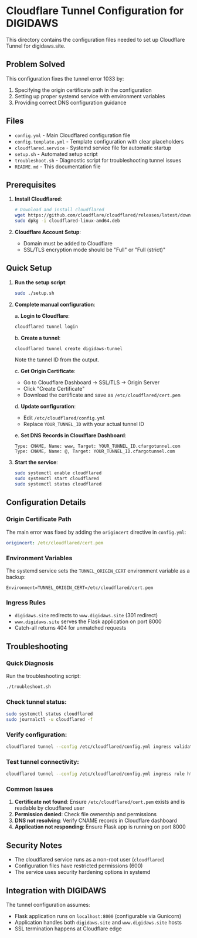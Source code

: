 # Cloudflare Tunnel Configuration for DIGIDAWS

This directory contains the configuration files needed to set up Cloudflare Tunnel for digidaws.site.

## Problem Solved

This configuration fixes the tunnel error 1033 by:
1. Specifying the origin certificate path in the configuration
2. Setting up proper systemd service with environment variables
3. Providing correct DNS configuration guidance

## Files

- `config.yml` - Main Cloudflared configuration file
- `config.template.yml` - Template configuration with clear placeholders
- `cloudflared.service` - Systemd service file for automatic startup
- `setup.sh` - Automated setup script
- `troubleshoot.sh` - Diagnostic script for troubleshooting tunnel issues
- `README.md` - This documentation file

## Prerequisites

1. **Install Cloudflared**:
   ```bash
   # Download and install cloudflared
   wget https://github.com/cloudflare/cloudflared/releases/latest/download/cloudflared-linux-amd64.deb
   sudo dpkg -i cloudflared-linux-amd64.deb
   ```

2. **Cloudflare Account Setup**:
   - Domain must be added to Cloudflare
   - SSL/TLS encryption mode should be "Full" or "Full (strict)"

## Quick Setup

1. **Run the setup script**:
   ```bash
   sudo ./setup.sh
   ```

2. **Complete manual configuration**:
   
   a. **Login to Cloudflare**:
   ```bash
   cloudflared tunnel login
   ```
   
   b. **Create a tunnel**:
   ```bash
   cloudflared tunnel create digidaws-tunnel
   ```
   Note the tunnel ID from the output.
   
   c. **Get Origin Certificate**:
   - Go to Cloudflare Dashboard → SSL/TLS → Origin Server
   - Click "Create Certificate"
   - Download the certificate and save as `/etc/cloudflared/cert.pem`
   
   d. **Update configuration**:
   - Edit `/etc/cloudflared/config.yml`
   - Replace `YOUR_TUNNEL_ID` with your actual tunnel ID
   
   e. **Set DNS Records in Cloudflare Dashboard**:
   ```
   Type: CNAME, Name: www, Target: YOUR_TUNNEL_ID.cfargotunnel.com
   Type: CNAME, Name: @, Target: YOUR_TUNNEL_ID.cfargotunnel.com
   ```

3. **Start the service**:
   ```bash
   sudo systemctl enable cloudflared
   sudo systemctl start cloudflared
   sudo systemctl status cloudflared
   ```

## Configuration Details

### Origin Certificate Path
The main error was fixed by adding the `origincert` directive in `config.yml`:
```yaml
origincert: /etc/cloudflared/cert.pem
```

### Environment Variables
The systemd service sets the `TUNNEL_ORIGIN_CERT` environment variable as a backup:
```
Environment=TUNNEL_ORIGIN_CERT=/etc/cloudflared/cert.pem
```

### Ingress Rules
- `digidaws.site` redirects to `www.digidaws.site` (301 redirect)
- `www.digidaws.site` serves the Flask application on port 8000
- Catch-all returns 404 for unmatched requests

## Troubleshooting

### Quick Diagnosis
Run the troubleshooting script:
```bash
./troubleshoot.sh
```

### Check tunnel status:
```bash
sudo systemctl status cloudflared
sudo journalctl -u cloudflared -f
```

### Verify configuration:
```bash
cloudflared tunnel --config /etc/cloudflared/config.yml ingress validate
```

### Test tunnel connectivity:
```bash
cloudflared tunnel --config /etc/cloudflared/config.yml ingress rule https://www.digidaws.site
```

### Common Issues

1. **Certificate not found**: Ensure `/etc/cloudflared/cert.pem` exists and is readable by cloudflared user
2. **Permission denied**: Check file ownership and permissions
3. **DNS not resolving**: Verify CNAME records in Cloudflare dashboard
4. **Application not responding**: Ensure Flask app is running on port 8000

## Security Notes

- The cloudflared service runs as a non-root user (`cloudflared`)
- Configuration files have restricted permissions (600)
- The service uses security hardening options in systemd

## Integration with DIGIDAWS

The tunnel configuration assumes:
- Flask application runs on `localhost:8000` (configurable via Gunicorn)
- Application handles both `digidaws.site` and `www.digidaws.site` hosts
- SSL termination happens at Cloudflare edge